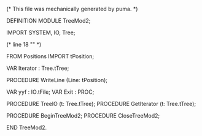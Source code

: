 
(* This file was mechanically generated by puma. *)

DEFINITION MODULE TreeMod2;

IMPORT SYSTEM, IO, Tree;

(* line 18 "" *)

FROM Positions  IMPORT tPosition;

VAR Iterator    : Tree.tTree;

PROCEDURE WriteLine (Line: tPosition);


VAR yyf        : IO.tFile;
VAR Exit       : PROC;

PROCEDURE TreeIO (t: Tree.tTree);
PROCEDURE GetIterator (t: Tree.tTree);

PROCEDURE BeginTreeMod2;
PROCEDURE CloseTreeMod2;

END TreeMod2.

